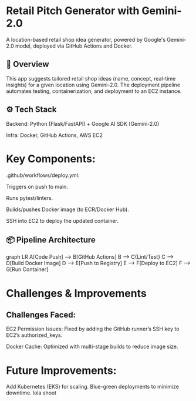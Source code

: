 # Retail Pitch Generator with Gemini-2.0
A location-based retail shop idea generator, powered by Google's Gemini-2.0 model, deployed via GitHub Actions and Docker.

## 🚀  Overview
This app suggests tailored retail shop ideas (name, concept, real-time insights) for a given location using Gemini-2.0. The deployment pipeline automates testing, containerization, and deployment to an EC2 instance.

## ⚙️ Tech Stack
Backend: Python (Flask/FastAPI) + Google AI SDK (Gemini-2.0)

Infra: Docker, GitHub Actions, AWS EC2

# Key Components:
.github/workflows/deploy.yml:

Triggers on push to main.

Runs pytest/linters.

Builds/pushes Docker image (to ECR/Docker Hub).

SSH into EC2 to deploy the updated container.

## 📦 Pipeline Architecture  
graph LR
  A[Code Push] --> B[GitHub Actions]
  B --> C{Lint/Test}
  C --> D[Build Docker Image]
  D --> E[Push to Registry]
  E --> F[Deploy to EC2]
  F --> G[Run Container]


# Challenges & Improvements
## Challenges Faced:
EC2 Permission Issues: Fixed by adding the GitHub runner’s SSH key to EC2’s authorized_keys.

Docker Cache: Optimized with multi-stage builds to reduce image size.

# Future Improvements:
Add Kubernetes (EKS) for scaling.
Blue-green deployments to minimize downtime.
lola
shoot
